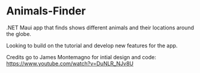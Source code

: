 # Animals-Finder

.NET Maui app that finds shows different animals and their locations around the globe.

Looking to build on the tutorial and develop new features for the app.

Credits go to James Montemagno for intial design and code:
https://www.youtube.com/watch?v=DuNLR_NJv8U
